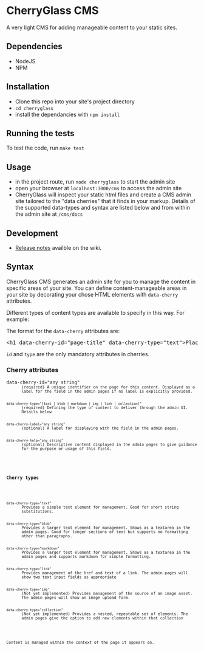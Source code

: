 CherryGlass CMS
===============

A very light CMS for adding manageable content to your static sites.


## Dependencies

- NodeJS
- NPM


## Installation

- Clone this repo into your site's project directory
- `cd cherryglass`
- install the dependancies with `npm install`


## Running the tests

To test the code, run `make test`



## Usage

- in the project route, run `node cherryglass` to start the admin site
- open your browser at `localhost:3000/cms` to access the admin site
- CherryGlass will inspect your static html files and create a CMS admin site tailored to the "data cherries" that it finds in your markup. Details of the supported data-types and syntax are listed below and from within the admin site at `/cms/docs`



## Development

- [Release notes](https://github.com/philhawksworth/cherryglass/wiki/Release-notes) availble on the wiki.


## Syntax

CherryGlass CMS generates an admin site for you to manage the content in specific areas of your site. You can define content-manageable areas in your site by decorating your chose HTML elements with `data-cherry` attributes.

Different types of content types are available to specify in this way. For example:

The format for the <code>data-cherry</code> attributes are:

<pre>&lt;h1 data-cherry-id="page-title" data-cherry-type="text"&gt;Placeholder text&lt;/h1&gt;</pre>

<code>id</code> and <code>type</code> are the only mandatory attributes in cherries.


### Cherry attributes

<dl>
  <dt><code>data-cherry-id="any string"<code></dt><dd>(required) A unique identifier on the page for this content. Displayed as a label for the field in the admin pages if no label is explicitly provided.</dd>
  <dt><code>data-cherry-type="[text | blob | markdown | img | link | collection]"</code></dt><dd>(required) Defining the type of content to deliver through the admin UI. Details below</dd>
  <dt><code>data-cherry-label="any string"</code></dt><dd>(optional) A label for displaying with the field in the admin pages.</dd>
  <dt><code>data-cherry-help="any string"</code></dt><dd>(optional) Descriptive content displayed in the admin pages to give guidance for the purpose or usage of this field.</dd>
</dl>

### Cherry types

<dl>
  <dt><code>data-cherry-type="text"</code></dt><dd>Provides a simple text element for management. Good for short string substitutions.</dd>
  <dt><code>data-cherry-type="blob"</code></dt><dd>Provides a larger text element for management. Shows as a textarea in the admin pages. Good for longer sections of text but supports no formatting other than paragraphs.</dd>
  <dt><code>data-cherry-type="markdown"</code></dt><dd>Provides a larger text element for management. Shows as a textarea in the admin pages and supports markdown for simple formatting.</dd>
  <dt><code>data-cherry-type="link"</code></dt><dd>Provides management of the href and text of a link. The admin pages will show two text input fields as appropriate</dd>
  <dt><code>data-cherry-type="img"</code></dt><dd>(Not yet implemented) Provides management of the source of an image asset. The admin pages will show an image upload form.</dd>
  <dt><code>data-cherry-type="collection"</code></dt><dd>(Not yet implemented) Provides a nested, repeatable set of elements. The admin pages give the option to add new elements within that collection</dd>
</dl>

Content is managed within the context of the page it appears on.
